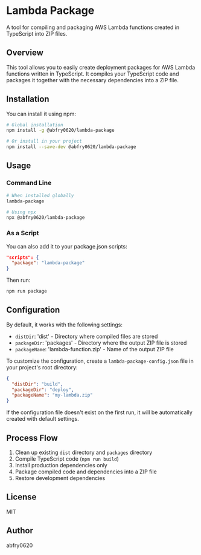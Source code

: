 # Lambda Package

A tool for compiling and packaging AWS Lambda functions created in TypeScript into ZIP files.

## Overview

This tool allows you to easily create deployment packages for AWS Lambda functions written in TypeScript. It compiles your TypeScript code and packages it together with the necessary dependencies into a ZIP file.

## Installation

You can install it using npm:

```bash
# Global installation
npm install -g @abfry0620/lambda-package

# Or install in your project
npm install --save-dev @abfry0620/lambda-package
```

## Usage

### Command Line

```bash
# When installed globally
lambda-package

# Using npx
npx @abfry0620/lambda-package
```

### As a Script

You can also add it to your package.json scripts:

```json
"scripts": {
  "package": "lambda-package"
}
```

Then run:

```bash
npm run package
```

## Configuration

By default, it works with the following settings:

- `distDir`: 'dist' - Directory where compiled files are stored
- `packageDir`: 'packages' - Directory where the output ZIP file is stored
- `packageName`: 'lambda-function.zip' - Name of the output ZIP file

To customize the configuration, create a `lambda-package-config.json` file in your project's root directory:

```json
{
  "distDir": "build",
  "packageDir": "deploy",
  "packageName": "my-lambda.zip"
}
```

If the configuration file doesn't exist on the first run, it will be automatically created with default settings.

## Process Flow

1. Clean up existing `dist` directory and `packages` directory
2. Compile TypeScript code (`npm run build`)
3. Install production dependencies only
4. Package compiled code and dependencies into a ZIP file
5. Restore development dependencies

## License

MIT

## Author

abfry0620
